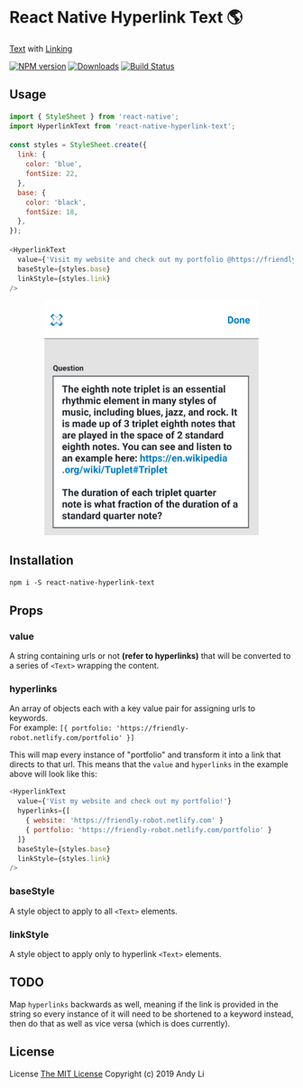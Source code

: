 # React Native Hyperlink Text :earth_americas:

[Text](https://facebook.github.io/react-native/docs/text) with [Linking](https://facebook.github.io/react-native/docs/linking)

[![NPM version][npm-image]][npm-url]
[![Downloads][downloads-image]][npm-url]
[![Build Status][travis-image]][travis-url]

## Usage
```javascript
import { StyleSheet } from 'react-native';
import HyperlinkText from 'react-native-hyperlink-text';

const styles = StyleSheet.create({
  link: {
    color: 'blue',
    fontSize: 22,
  },
  base: {
    color: 'black',
    fontSize: 18,
  },
});

<HyperlinkText
  value={'Visit my website and check out my portfolio @https://friendly-robot.netlify.com/portfolio'}
  baseStyle={styles.base}
  linkStyle={styles.link}
/>
```
<p align="center">
  <img src="https://raw.githubusercontent.com/friendly-robot/react-native-hyperlink-text/master/screenshot.png" width="380" alt="React Native Hyperlink Text">
</p>

## Installation
`npm i -S react-native-hyperlink-text`

## Props

### value
A string containing urls or not **(refer to hyperlinks)** that will be converted to a series of `<Text>` wrapping the content.

### hyperlinks
An array of objects each with a key value pair for assigning urls to keywords. <br>
For example: `[{ portfolio: 'https://friendly-robot.netlify.com/portfolio' }]`

This will map every instance of "portfolio" and transform it into a link that directs to that url. This means that the `value` and `hyperlinks` in the example above will look like this:

```javascript
<HyperlinkText
  value={'Vist my website and check out my portfolio!'}
  hyperlinks={[
    { website: 'https://friendly-robot.netlify.com' }
    { portfolio: 'https://friendly-robot.netlify.com/portfolio' }
  ]}
  baseStyle={styles.base}
  linkStyle={styles.link}
/>
```
### baseStyle
A style object to apply to all `<Text>` elements.

### linkStyle
A style object to apply only to hyperlink `<Text>` elements.

## TODO
Map `hyperlinks` backwards as well, meaning if the link is provided in the string so every instance of it will need to be shortened to a keyword instead, then do that as well as vice versa (which is does currently).

## License
License [The MIT License](http://opensource.org/licenses/MIT)
Copyright (c) 2019 Andy Li

[downloads-image]: https://img.shields.io/npm/dm/react-native-hyperlink-text.svg
[npm-url]: https://www.npmjs.com/package/react-native-hyperlink-text
[npm-image]: https://img.shields.io/npm/v/react-native-hyperlink-text.svg

[travis-url]: https://travis-ci.org/friendly-robot/react-native-hyperlink-text
[travis-image]: https://img.shields.io/travis/friendly-robot/react-native-hyperlink-text/master.svg
